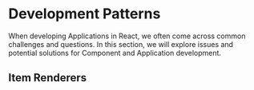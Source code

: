 # Development Patterns
 When developing Applications in React, we often come across common challenges and questions. In this section, we will explore issues and potential solutions for Component and Application development.
 
 ## Item Renderers
 
